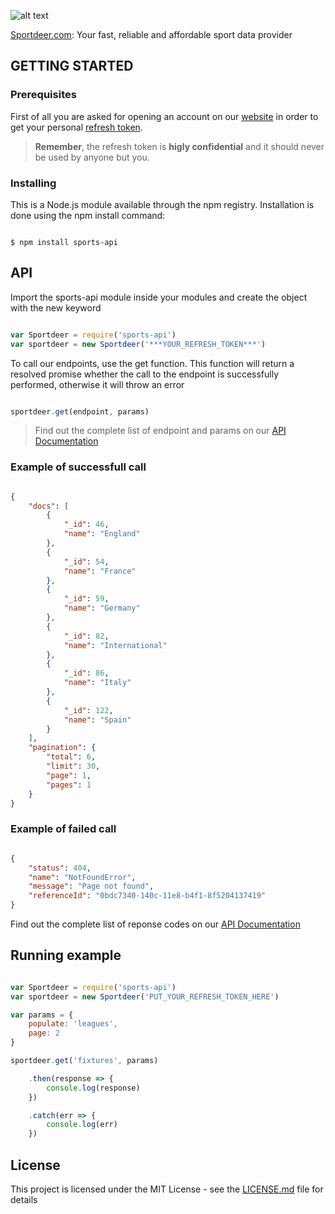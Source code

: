 ![alt text](https://i.imgur.com/Y9nO5SF.png )

[Sportdeer.com](https://www.sportdeer.com): Your fast, reliable and affordable sport data provider

## GETTING STARTED

### Prerequisites
First of all you are asked for opening an account on our [website](https://www.sportdeer.com)  in order to get your personal [refresh token](https://sportdeer.com/documentation#faq). 
>**Remember**, the refresh token is **higly confidential** and it should never be used by anyone but you.

### Installing
This is a Node.js module available through the npm registry. Installation is done using the npm install command:

```

$ npm install sports-api

```


## API
Import the sports-api module inside your modules and create the object with the new keyword
```javascript

var Sportdeer = require('sports-api')
var sportdeer = new Sportdeer('***YOUR_REFRESH_TOKEN***')

```
To call our endpoints, use the get function. This function will return a resolved promise whether the call to the endpoint is successfully performed, otherwise it will throw an error

```javascript

sportdeer.get(endpoint, params)

```
>Find out the complete list of endpoint and params on our [API Documentation](https://www.sportdeer.com/documentation) 

### Example of successfull call

```json

{
    "docs": [
        {
            "_id": 46,
            "name": "England"
        },
        {
            "_id": 54,
            "name": "France"
        },
        {
            "_id": 59,
            "name": "Germany"
        },
        {
            "_id": 82,
            "name": "International"
        },
        {
            "_id": 86,
            "name": "Italy"
        },
        {
            "_id": 122,
            "name": "Spain"
        }
    ],
    "pagination": {
        "total": 6,
        "limit": 30,
        "page": 1,
        "pages": 1
    }
}

```
### Example of failed call
```json

{
    "status": 404,
    "name": "NotFoundError",
    "message": "Page not found",
    "referenceId": "0bdc7340-140c-11e8-b4f1-8f5204137419"
}

```
Find out the complete list of reponse codes on our [API Documentation](https://www.sportdeer.com/documentation#response-list) 


## Running example

```javascript

var Sportdeer = require('sports-api')
var sportdeer = new Sportdeer('PUT_YOUR_REFRESH_TOKEN_HERE')

var params = {
    populate: 'leagues',
    page: 2
}

sportdeer.get('fixtures', params)

    .then(response => {
        console.log(response)
    })

    .catch(err => {
        console.log(err)
    })

```


## License
This project is licensed under the MIT License - see the [LICENSE.md](LICENSE.md) file for details
